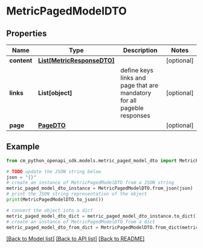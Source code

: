 # MetricPagedModelDTO


## Properties

Name | Type | Description | Notes
------------ | ------------- | ------------- | -------------
**content** | [**List[MetricResponseDTO]**](MetricResponseDTO.md) |  | [optional] 
**links** | **List[object]** | define keys links and page that are mandatory for all pageble responses | [optional] 
**page** | [**PageDTO**](PageDTO.md) |  | [optional] 

## Example

```python
from cm_python_openapi_sdk.models.metric_paged_model_dto import MetricPagedModelDTO

# TODO update the JSON string below
json = "{}"
# create an instance of MetricPagedModelDTO from a JSON string
metric_paged_model_dto_instance = MetricPagedModelDTO.from_json(json)
# print the JSON string representation of the object
print(MetricPagedModelDTO.to_json())

# convert the object into a dict
metric_paged_model_dto_dict = metric_paged_model_dto_instance.to_dict()
# create an instance of MetricPagedModelDTO from a dict
metric_paged_model_dto_from_dict = MetricPagedModelDTO.from_dict(metric_paged_model_dto_dict)
```
[[Back to Model list]](../README.md#documentation-for-models) [[Back to API list]](../README.md#documentation-for-api-endpoints) [[Back to README]](../README.md)


